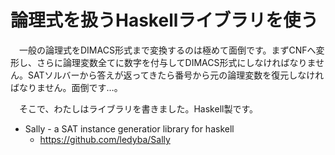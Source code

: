 # 論理式を扱うHaskellライブラリを使う

　一般の論理式をDIMACS形式まで変換するのは極めて面倒です。まずCNFへ変形し、さらに論理変数全てに数字を付与してDIMACS形式にしなければなりません。SATソルバーから答えが返ってきたら番号から元の論理変数を復元しなければなりません。面倒です…。

　そこで、わたしはライブラリを書きました。Haskell製です。

 - Sally - a SAT instance generatior library for haskell
   - https://github.com/ledyba/Sally

　
　

